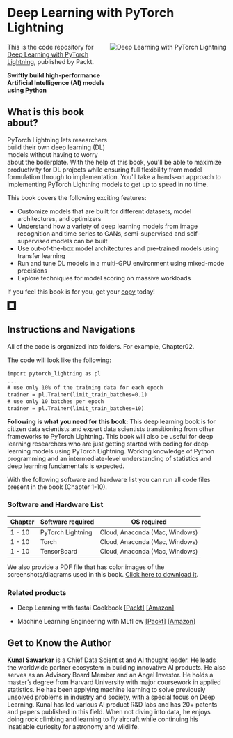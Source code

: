 # Deep Learning with PyTorch Lightning

<a href="https://www.packtpub.com/product/deep-learning-with-pytorch-lightning/9781800561618"><img src="https://static.packt-cdn.com/products/9781800561618/cover/smaller" alt="Deep Learning with PyTorch Lightning" height="256px" align="right"></a>

This is the code repository for [Deep Learning with PyTorch Lightning](https://www.packtpub.com/product/deep-learning-with-pytorch-lightning/9781800561618), published by Packt.

**Swiftly build high-performance Artificial Intelligence (AI) models using Python**

## What is this book about?
PyTorch Lightning lets researchers build their own deep learning (DL) models without having to worry about the boilerplate. With the help of this book, you'll be able to maximize productivity for DL projects while ensuring full flexibility from model formulation through to implementation. You'll take a hands-on approach to implementing PyTorch Lightning models to get up to speed in no time.

This book covers the following exciting features: 
* Customize models that are built for different datasets, model architectures, and optimizers
* Understand how a variety of deep learning models from image recognition and time series to GANs, semi-supervised and self-supervised models can be built
* Use out-of-the-box model architectures and pre-trained models using transfer learning
* Run and tune DL models in a multi-GPU environment using mixed-mode precisions
* Explore techniques for model scoring on massive workloads

If you feel this book is for you, get your [copy](https://www.amazon.com/dp/180056161X) today!

<a href="https://www.packtpub.com/?utm_source=github&utm_medium=banner&utm_campaign=GitHubBanner"><img src="https://raw.githubusercontent.com/PacktPublishing/GitHub/master/GitHub.png" 
alt="https://www.packtpub.com/" border="5" /></a>


## Instructions and Navigations
All of the code is organized into folders. For example, Chapter02.

The code will look like the following:
```
import pytorch_lightning as pl
...
# use only 10% of the training data for each epoch
trainer = pl.Trainer(limit_train_batches=0.1)
# use only 10 batches per epoch
trainer = pl.Trainer(limit_train_batches=10)
```

**Following is what you need for this book:**
This deep learning book is for citizen data scientists and expert data scientists transitioning from other frameworks to PyTorch Lightning. This book will also be useful for deep learning researchers who are just getting started with coding for deep learning models using PyTorch Lightning. Working knowledge of Python programming and an intermediate-level understanding of statistics and deep learning fundamentals is expected.

With the following software and hardware list you can run all code files present in the book (Chapter 1-10).

### Software and Hardware List

| Chapter  | Software required                   | OS required                        |
| -------- | ------------------------------------| -----------------------------------|
| 1 - 10       | PyTorch Lightning                  | Cloud, Anaconda (Mac, Windows) |
| 1 - 10      | Torch            | Cloud, Anaconda (Mac, Windows) |
| 1 - 10     | TensorBoard            | Cloud, Anaconda (Mac, Windows) |


We also provide a PDF file that has color images of the screenshots/diagrams used in this book. [Click here to download it](https://static.packt-cdn.com/downloads/9781800561618_ColorImages.pdf).


### Related products 
* Deep Learning with fastai Cookbook [[Packt]](https://www.packtpub.com/product/deep-learning-with-fastai-cookbook/9781800208100) [[Amazon]](https://www.amazon.com/dp/1800208103)

* Machine Learning Engineering with MLfl ow [[Packt]](https://www.packtpub.com/product/machine-learning-engineering-with-mlflow/9781800560796) [[Amazon]](https://www.amazon.com/dp/1800560796)

## Get to Know the Author
**Kunal Sawarkar**
is a Chief Data Scientist and AI thought leader. He leads the worldwide partner ecosystem in building innovative AI products. He also serves as an Advisory Board Member and an Angel Investor. He holds a master’s degree from Harvard University with major coursework in applied statistics. He has been applying machine learning to solve previously unsolved problems in industry and society, with a special focus on Deep Learning. Kunal has led various AI product R&D labs and has 20+ patents and papers published in this field. When not diving into data, he enjoys doing rock climbing and learning to fly aircraft while continuing his insatiable curiosity for astronomy and wildlife.

